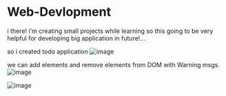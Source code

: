 # Web-Devlopment
i there! i'm creating small projects while learning so this going to be very helpful for developing  big application in future!...



so i created todo application
![image](https://user-images.githubusercontent.com/115918926/202563660-1a5594ef-7f5c-470e-a4ce-90b620dc9e85.png)

we can add elements and remove elements from DOM with Warning msgs.
![image](https://user-images.githubusercontent.com/115918926/202563949-98da2d52-c0fc-44c8-89bd-f70330961752.png)

![image](https://user-images.githubusercontent.com/115918926/202564053-72c3843f-c2ee-4ebf-95a8-353eef124b11.png)
